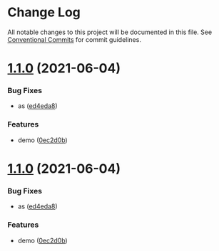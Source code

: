 # Change Log

All notable changes to this project will be documented in this file.
See [Conventional Commits](https://conventionalcommits.org) for commit guidelines.

# [1.1.0](https://github.com/lengkaixin/md-ui-test/compare/@lengkaixin/button@1.0.4...@lengkaixin/button@1.1.0) (2021-06-04)

### Bug Fixes

- as ([ed4eda8](https://github.com/lengkaixin/md-ui-test/commit/ed4eda8127ba1c75bcd035ecf8fd7704aa4502cd))

### Features

- demo ([0ec2d0b](https://github.com/lengkaixin/md-ui-test/commit/0ec2d0b11bad213789bf484133b4a38563a262c3))

# [1.1.0](https://github.com/lengkaixin/md-ui-test/compare/@lengkaixin/button@1.0.4...@lengkaixin/button@1.1.0) (2021-06-04)

### Bug Fixes

- as ([ed4eda8](https://github.com/lengkaixin/md-ui-test/commit/ed4eda8127ba1c75bcd035ecf8fd7704aa4502cd))

### Features

- demo ([0ec2d0b](https://github.com/lengkaixin/md-ui-test/commit/0ec2d0b11bad213789bf484133b4a38563a262c3))
